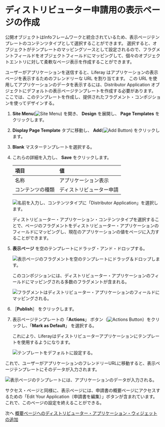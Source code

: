 # ディストリビューター申請用の表示ページの作成

公開オブジェクトはInfoフレームワークと統合されているため、表示ページテンプレートのコンテンツタイプとして選択することができます。 選択すると、オブジェクトがテンプレートのマッピングソースとして設定されるので、フラグメントフィールドをオブジェクトフィールドにマッピングして、個々のオブジェクトエントリに対して柔軟なページ表示を作成することができます。

ユーザーがアプリケーションを送信すると、Liferay はアプリケーションの表示ページを表示するためのフレンドリーな URL を割り当てます。 この URL を使用してアプリケーションのデータを表示するには、Distributor Application オブジェクトにデフォルトの表示ページテンプレートを作成する必要があります。 ここでは、このテンプレートを作成し、提供されたフラグメント・コンポジションを使ってデザインする。

<!-- Refine intro. -->

1. **Site Menu**(![Site Menu](../../images/icon-product-menu.png)) を開き、 **Design** を展開し、 **Page Templates** をクリックします。

1. **Display Page Template** タブに移動し、 **Add**(![Add Button](../../images/icon-add.png)) をクリックします。

1. **Blank** マスターテンプレートを選択する。

1. これらの詳細を入力し、 **Save** をクリックします。

   | 項目       | 値            |
   |:-------- |:------------ |
   | 名称       | アプリケーション表示   |
   | コンテンツの種類 | ディストリビューター申請 |

   ![名前を入力し、コンテンツタイプに「Distributor Application」を選択します。](./creating-a-display-page-for-distributor-applications/images/01.png)

   ディストリビューター・アプリケーション・コンテンツタイプを選択することで、ページのフラグメントをディストリビューター・アプリケーションのフィールドにマッピングし、現在のアプリケーションの値をページに入力することができます。

1. **表示ページ** を空のテンプレートにドラッグ・アンド・ドロップする。

   ![表示ページのフラグメントを空のテンプレートにドラッグ＆ドロップします。](./creating-a-display-page-for-distributor-applications/images/02.png)

   このコンポジションには、ディストリビューター・アプリケーションのフィールドにマッピングされる多数のフラグメントが含まれる。

   ![フラグメントはディストリビューター・アプリケーションのフィールドにマッピングされる。](./creating-a-display-page-for-distributor-applications/images/03.png)

1. ［**Publish**］ をクリックします。

1. 表示ページテンプレートの「**Actions**」 ボタン（![Actions Button](../../images/icon-actions.png)）をクリックし、「**Mark as Default**」 を選択する。

   これにより、Liferayはディストリビューターアプリケーションにテンプレートを使用するようになります。

   ![テンプレートをデフォルトに設定する。](./creating-a-display-page-for-distributor-applications/images/04.png)

これで、ユーザーがアプリケーションのフレンドリーURLに移動すると、表示ページテンプレートにそのデータが入力されます。

![表示ページのテンプレートには、アプリケーションのデータが入力される。](./creating-a-display-page-for-distributor-applications/images/05.png)

サクセス・ページと同様に、表示ページには、申請書の概要ページにアクセスするための「Edit Your Application（申請書を編集）」ボタンが含まれています。 これで、このページの設定を終えることができる。

次へ [概要ページへのディストリビューター・アプリケーション・ウィジェットの追加](./adding-the-distributor-application-widget-to-the-overview-page.md)
